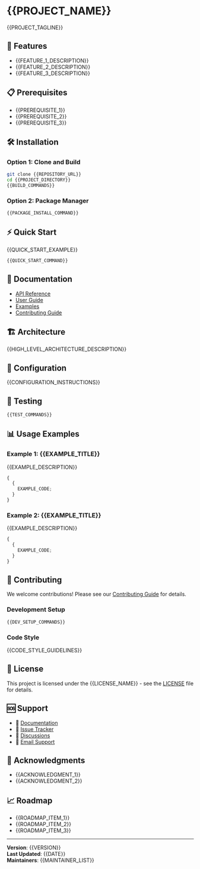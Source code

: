 # {{PROJECT_NAME}}

{{PROJECT_TAGLINE}}

## 🚀 Features

- {{FEATURE_1_DESCRIPTION}}
- {{FEATURE_2_DESCRIPTION}}
- {{FEATURE_3_DESCRIPTION}}

## 📋 Prerequisites

- {{PREREQUISITE_1}}
- {{PREREQUISITE_2}}
- {{PREREQUISITE_3}}

## 🛠️ Installation

### Option 1: Clone and Build

```bash
git clone {{REPOSITORY_URL}}
cd {{PROJECT_DIRECTORY}}
{{BUILD_COMMANDS}}
```

### Option 2: Package Manager

```bash
{{PACKAGE_INSTALL_COMMAND}}
```

## ⚡ Quick Start

{{QUICK_START_EXAMPLE}}

```bash
{{QUICK_START_COMMAND}}
```

## 📖 Documentation

- [API Reference]({{API_DOCS_LINK}})
- [User Guide]({{USER_GUIDE_LINK}})
- [Examples]({{EXAMPLES_LINK}})
- [Contributing Guide]({{CONTRIBUTING_LINK}})

## 🏗️ Architecture

{{HIGH_LEVEL_ARCHITECTURE_DESCRIPTION}}

## 🔧 Configuration

{{CONFIGURATION_INSTRUCTIONS}}

## 🧪 Testing

```bash
{{TEST_COMMANDS}}
```

## 📊 Usage Examples

### Example 1: {{EXAMPLE_TITLE}}

{{EXAMPLE_DESCRIPTION}}

```javascript
{
  {
    EXAMPLE_CODE;
  }
}
```

### Example 2: {{EXAMPLE_TITLE}}

{{EXAMPLE_DESCRIPTION}}

```javascript
{
  {
    EXAMPLE_CODE;
  }
}
```

## 🤝 Contributing

We welcome contributions! Please see our [Contributing Guide]({{CONTRIBUTING_LINK}}) for details.

### Development Setup

```bash
{{DEV_SETUP_COMMANDS}}
```

### Code Style

{{CODE_STYLE_GUIDELINES}}

## 📄 License

This project is licensed under the {{LICENSE_NAME}} - see the [LICENSE](LICENSE) file for details.

## 🆘 Support

- 📖 [Documentation]({{DOCS_LINK}})
- 🐛 [Issue Tracker]({{ISSUES_LINK}})
- 💬 [Discussions]({{DISCUSSIONS_LINK}})
- 📧 [Email Support]({{SUPPORT_EMAIL}})

## 🙏 Acknowledgments

- {{ACKNOWLEDGMENT_1}}
- {{ACKNOWLEDGMENT_2}}

## 📈 Roadmap

- {{ROADMAP_ITEM_1}}
- {{ROADMAP_ITEM_2}}
- {{ROADMAP_ITEM_3}}

---

**Version**: {{VERSION}}  
**Last Updated**: {{DATE}}  
**Maintainers**: {{MAINTAINER_LIST}}
